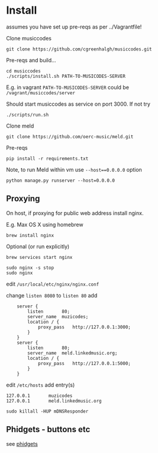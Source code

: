 # Install

assumes you have set up pre-reqs as per ../Vagrantfile!

Clone musiccodes
```
git clone https://github.com/cgreenhalgh/musiccodes.git
```
Pre-reqs and build...
```
cd musiccodes
./scripts/install.sh PATH-TO-MUSICODES-SERVER
```
E.g. in vagrant `PATH-TO-MUSICODES-SERVER` could be `/vagrant/musiccodes/server`

Should start musiccodes as service on port 3000. If not try
```
./scripts/run.sh
```

Clone meld
```
git clone https://github.com/oerc-music/meld.git
```
Pre-reqs
```
pip install -r requirements.txt
```

Note, to run Meld within vm use `--host==0.0.0.0` option
```
python manage.py runserver --host=0.0.0.0
```

## Proxying

On host, if proxying for public web address install nginx.

E.g. Max OS X using homebrew
```
brew install nginx
```
Optional (or run explicitly)
```
brew services start nginx
```
```
sudo nginx -s stop
sudo nginx
```
edit `/usr/local/etc/nginx/nginx.conf`

change `listen 8080` to `listen 80`
add
```
    server {
        listen       80;
        server_name  muzicodes;
        location / {
            proxy_pass   http://127.0.0.1:3000;
        }
	}
    server {
        listen       80;
        server_name  meld.linkedmusic.org;
        location / {
            proxy_pass   http://127.0.0.1:5000;
        }
	}

```

edit `/etc/hosts`
add entry(s)
```
127.0.0.1       muzicodes
127.0.0.1		meld.linkedmusic.org
```

```
sudo killall -HUP mDNSResponder
```

## Phidgets - buttons etc

see [phidgets](../phidgets/install.md)
